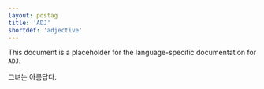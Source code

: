 ```yaml
---
layout: postag
title: 'ADJ'
shortdef: 'adjective'
---
```


This document is a placeholder for the language-specific documentation
for `ADJ`.

그녀는 아름답다.
